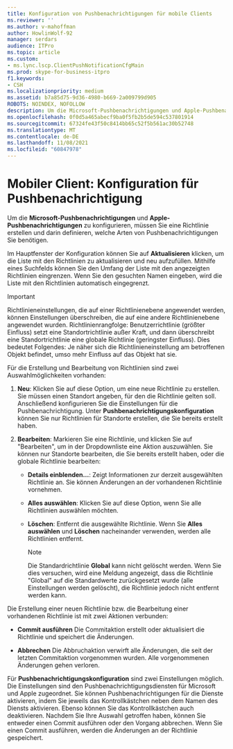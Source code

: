 ```yaml
---
title: Konfiguration von Pushbenachrichtigungen für mobile Clients
ms.reviewer: ''
ms.author: v-mahoffman
author: HowlinWolf-92
manager: serdars
audience: ITPro
ms.topic: article
ms.custom:
- ms.lync.lscp.ClientPushNotificationCfgMain
ms.prod: skype-for-business-itpro
f1.keywords:
- CSH
ms.localizationpriority: medium
ms.assetid: b7a85d75-9d36-4980-b669-2a009799d905
ROBOTS: NOINDEX, NOFOLLOW
description: Um die Microsoft-Pushbenachrichtigungen und Apple-Pushbenachrichtigungen zu konfigurieren, müssen Sie eine Richtlinie erstellen und darin definieren, welche Arten von Pushbenachrichtigungen Sie benötigen.
ms.openlocfilehash: 0f0d5a465abecf9ba0f5fb2b5de594c537801914
ms.sourcegitcommit: 67324fe43f50c8414bb65c52f5b561ac30b52748
ms.translationtype: MT
ms.contentlocale: de-DE
ms.lasthandoff: 11/08/2021
ms.locfileid: "60847978"
---
```

# <a name="mobile-client-push-notification-configuration"></a>Mobiler Client: Konfiguration für Pushbenachrichtigung
 
Um die **Microsoft-Pushbenachrichtigungen** und **Apple-Pushbenachrichtigungen** zu konfigurieren, müssen Sie eine Richtlinie erstellen und darin definieren, welche Arten von Pushbenachrichtigungen Sie benötigen.
  
Im Hauptfenster der Konfiguration können Sie auf **Aktualisieren** klicken, um die Liste mit den Richtlinien zu aktualisieren und neu aufzufüllen. Mithilfe eines Suchfelds können Sie den Umfang der Liste mit den angezeigten Richtlinien eingrenzen. Wenn Sie den gesuchten Namen eingeben, wird die Liste mit den Richtlinien automatisch eingegrenzt.
  
> [!IMPORTANT]
> Richtlinieneinstellungen, die auf einer Richtlinienebene angewendet werden, können Einstellungen überschreiben, die auf eine andere Richtlinienebene angewendet wurden. Richtlinienrangfolge: Benutzerrichtlinie (größter Einfluss) setzt eine Standortrichtlinie außer Kraft, und dann überschreibt eine Standortrichtlinie eine globale Richtlinie (geringster Einfluss). Dies bedeutet Folgendes: Je näher sich die Richtlinieneinstellung am betroffenen Objekt befindet, umso mehr Einfluss auf das Objekt hat sie. 
  
Für die Erstellung und Bearbeitung von Richtlinien sind zwei Auswahlmöglichkeiten vorhanden:
  
1. **Neu**: Klicken Sie auf diese Option, um eine neue Richtlinie zu erstellen. Sie müssen einen Standort angeben, für den die Richtlinie gelten soll. Anschließend konfigurieren Sie die Einstellungen für die Pushbenachrichtigung. Unter **Pushbenachrichtigungskonfiguration** können Sie nur Richtlinien für Standorte erstellen, die Sie bereits erstellt haben.
    
2. **Bearbeiten**: Markieren Sie eine Richtlinie, und klicken Sie auf "Bearbeiten", um in der Dropdownliste eine Aktion auszuwählen. Sie können nur Standorte bearbeiten, die Sie bereits erstellt haben, oder die globale Richtlinie bearbeiten:
    
   - **Details einblenden…**: Zeigt Informationen zur derzeit ausgewählten Richtlinie an. Sie können Änderungen an der vorhandenen Richtlinie vornehmen.
    
   - **Alles auswählen**: Klicken Sie auf diese Option, wenn Sie alle Richtlinien auswählen möchten.
    
   - **Löschen**: Entfernt die ausgewählte Richtlinie. Wenn Sie **Alles auswählen** und **Löschen** nacheinander verwenden, werden alle Richtlinien entfernt.
    
     > [!NOTE]
     > Die Standardrichtlinie **Global** kann nicht gelöscht werden. Wenn Sie dies versuchen, wird eine Meldung angezeigt, dass die Richtlinie "Global" auf die Standardwerte zurückgesetzt wurde (alle Einstellungen werden gelöscht), die Richtlinie jedoch nicht entfernt werden kann.
  
Die Erstellung einer neuen Richtlinie bzw. die Bearbeitung einer vorhandenen Richtlinie ist mit zwei Aktionen verbunden:
  
- **Commit ausführen** Die Commitaktion erstellt oder aktualisiert die Richtlinie und speichert die Änderungen.
    
- **Abbrechen** Die Abbruchaktion verwirft alle Änderungen, die seit der letzten Commitaktion vorgenommen wurden. Alle vorgenommenen Änderungen gehen verloren.
    
Für **Pushbenachrichtigungskonfiguration** sind zwei Einstellungen möglich. Die Einstellungen sind den Pushbenachrichtigungsdiensten für Microsoft und Apple zugeordnet. Sie können Pushbenachrichtigungen für die Dienste aktivieren, indem Sie jeweils das Kontrollkästchen neben dem Namen des Diensts aktivieren. Ebenso können Sie das Kontrollkästchen auch deaktivieren. Nachdem Sie Ihre Auswahl getroffen haben, können Sie entweder einen Commit ausführen oder den Vorgang abbrechen. Wenn Sie einen Commit ausführen, werden die Änderungen an der Richtlinie gespeichert.
  

